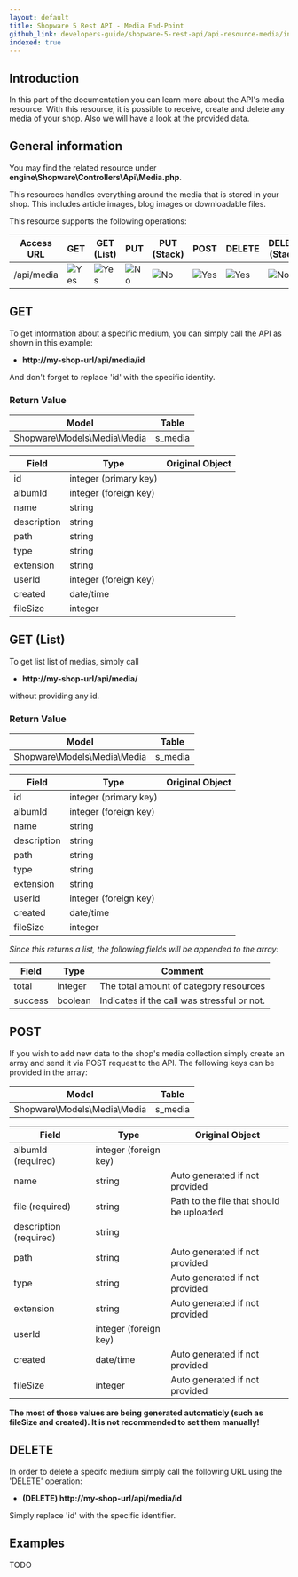 ```yaml
---
layout: default
title: Shopware 5 Rest API - Media End-Point
github_link: developers-guide/shopware-5-rest-api/api-resource-media/index.md
indexed: true
---
```


## Introduction

In this part of the documentation you can learn more about the API's media resource. With this resource, it is possible to 
receive, create and delete any media of your shop. Also we will have a look at the provided data.

## General information
You may find the related resource under
**engine\Shopware\Controllers\Api\Media.php**.

This resources handles everything around the media that is stored in your shop. This includes article images, blog images or downloadable files.

This resource supports the following operations:

|  Access URL                 | GET                | GET (List)      | PUT             | PUT (Stack)      | POST             | DELETE          | DELETE (Stack)  |
|-----------------------------|--------------------|-----------------|-----------------|------------------|------------------|-----------------|-----------------|
| /api/media                  | ![Yes](./img/yes.png)    | ![Yes](./img/yes.png) | ![No](./img/yes.png)  | ![No](./img/no.png)    | ![Yes](./img/no.png)   | ![Yes](./img/yes.png) | ![No](./img/no.png)   |

## GET

To get information about a specific medium, you can simply call the API as shown in this example:

* **http://my-shop-url/api/media/id**

And don't forget to replace 'id' with the specific identity.

### Return Value

| Model					             | Table			     |
|------------------------------------|-----------------------|
| Shopware\Models\Media\Media        | s_media               |

| Field                 | Type                  | Original Object                                                               |
|-----------------------|-----------------------|-------------------------------------------------------------------------------|
| id				    | integer (primary key) | 							                                                    |
| albumId			    | integer (foreign key) | 									                                            |
| name   			    | string                |                         														|
| description			| string                |  										   										|
| path					| string				| 										      								    |
| type					| string				| 																		        |
| extension 			| string				| 																				|
| userId				| integer (foreign key) |																				|
| created				| date/time				|																			    |
| fileSize  			| integer				|																				|

## GET (List)

To get list list of medias, simply call

* **http://my-shop-url/api/media/**

without providing any id.

### Return Value

| Model					             | Table			     |
|------------------------------------|-----------------------|
| Shopware\Models\Media\Media        | s_media               |

| Field                 | Type                  | Original Object                                                               |
|-----------------------|-----------------------|-------------------------------------------------------------------------------|
| id				    | integer (primary key) | 							                                                    |
| albumId			    | integer (foreign key) | 									                                            |
| name   			    | string                |                         														|
| description			| string                |  										   										|
| path					| string				| 										      								    |
| type					| string				| 																		        |
| extension 			| string				| 																				|
| userId				| integer (foreign key) |																				|
| created				| date/time				|																			    |
| fileSize  			| integer				|																				|

*Since this returns a list, the following fields will be appended to the array:*

| Field               | Type                  | Comment			                                |
|---------------------|-----------------------|-------------------------------------------------|
| total				  | integer				  | The total amount of category resources          |
| success		      | boolean				  | Indicates if the call was stressful or not.		|

## POST 
If you wish to add new data to the shop's media collection simply create an array and send it via POST request to the API.
The following keys can be provided in the array:

| Model					             | Table			     |
|------------------------------------|-----------------------|
| Shopware\Models\Media\Media        | s_media               |

| Field                 | Type                  | Original Object                                                               |
|-----------------------|-----------------------|-------------------------------------------------------------------------------|
| albumId (required)    | integer (foreign key) | 	                                								            |
| name   			    | string                | Auto generated if not provided    											|
| file (required)		| string				| Path to the file that should be uploaded										|
| description (required)| string                |  										   										|
| path					| string				| Auto generated if not provided		      								    |
| type					| string				| Auto generated if not provided										        |
| extension 			| string				| Auto generated if not provided												|
| userId				| integer (foreign key) |																				|
| created				| date/time				| Auto generated if not provided											    |
| fileSize  			| integer				| Auto generated if not provided												|

**The most of those values are being generated automaticly (such as fileSize and created). It is not recommended to set them manually!**
## DELETE

In order to delete a specifc medium simply call the following URL using the 'DELETE' operation:

* **(DELETE) http://my-shop-url/api/media/id**

Simply replace 'id' with the specific identifier.

## Examples

TODO